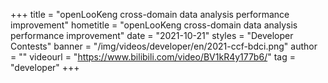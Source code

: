 +++
    title = "openLooKeng cross-domain data analysis performance improvement"
    hometitle = "openLooKeng cross-domain data analysis performance improvement"
    date = "2021-10-21"
    styles = "Developer Contests"
    banner = "/img/videos/developer/en/2021-ccf-bdci.png"
    author = ""
    videourl = "https://www.bilibili.com/video/BV1kR4y177b6/" 
    tag = "developer"
+++